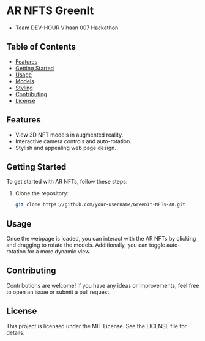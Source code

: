# AR NFTS GreenIt 
- Team DEV-HOUR Vihaan 007 Hackathon

## Table of Contents
- [Features](#features)
- [Getting Started](#getting-started)
- [Usage](#usage)
- [Models](#models)
- [Styling](#styling)
- [Contributing](#contributing)
- [License](#license)

## Features

- View 3D NFT models in augmented reality.
- Interactive camera controls and auto-rotation.
- Stylish and appealing web page design.

## Getting Started

To get started with AR NFTs, follow these steps:

1. Clone the repository:

   ```bash
   git clone https://github.com/your-username/GreenIt-NFTs-AR.git

## Usage
Once the webpage is loaded, you can interact with the AR NFTs by clicking and dragging to rotate the models. Additionally, you can toggle auto-rotation for a more dynamic view.

## Contributing
Contributions are welcome! If you have any ideas or improvements, feel free to open an issue or submit a pull request.

## License
This project is licensed under the MIT License. See the LICENSE file for details.
